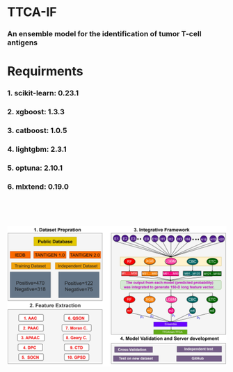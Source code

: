 # TTCA-IF
### An ensemble model for the identification of tumor T-cell antigens

# Requirments
### 1. scikit-learn:   0.23.1
### 2. xgboost:   1.3.3
### 3. catboost:   1.0.5
### 4. lightgbm:   2.3.1
### 5. optuna:   2.10.1
### 6. mlxtend:   0.19.0

##
<br>
<br>
<br>
<img src="Architecture.jpg" alt="Alt text" title="TTCA-IF Model Architecture">

